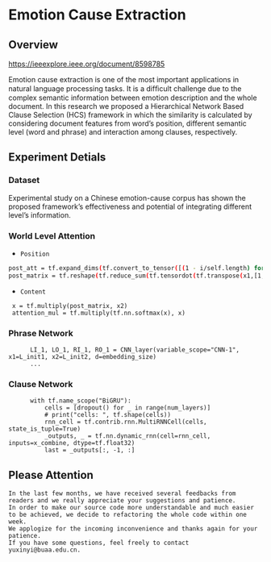 # Emotion Cause Extraction
## Overview
https://ieeexplore.ieee.org/document/8598785

Emotion cause extraction is one of the most important applications in natural language processing tasks. It is a difﬁcult 
challenge due to the complex semantic information between emotion 
description and the whole document.
In this research we proposed a Hierarchical Network Based Clause Selection (HCS) framework in which the similarity is calculated by considering document features from word’s position, different semantic level (word and phrase) and interaction among clauses, respectively. 
## Experiment Detials
### Dataset
Experimental study on a Chinese emotion-cause corpus has shown the proposed framework’s effectiveness and potential of integrating different level’s information.

### World Level Attention
- `Position`
```sh
post_att = tf.expand_dims(tf.convert_to_tensor([(1 - i/self.length) for i in range(self.length)]),-1)
post_matrix = tf.reshape(tf.reduce_sum(tf.tensordot(tf.transpose(x1,[1,0,2,3]), post_att, 0),-2), x2.get_shape())
```
   
- `Content`
```
 x = tf.multiply(post_matrix, x2)
 attention_mul = tf.multiply(tf.nn.softmax(x), x)
```
         

### Phrase Network
```buildoutcfg
      LI_1, LO_1, RI_1, RO_1 = CNN_layer(variable_scope="CNN-1", x1=L_init1, x2=L_init2, d=embedding_size)
      ...
```

### Clause Network
```buildoutcfg
      with tf.name_scope("BiGRU"):
          cells = [dropout() for _ in range(num_layers)]
          # print("cells: ", tf.shape(cells))
          rnn_cell = tf.contrib.rnn.MultiRNNCell(cells, state_is_tuple=True)
          _outputs, _ = tf.nn.dynamic_rnn(cell=rnn_cell, inputs=x_combine, dtype=tf.float32)
          last = _outputs[:, -1, :]
```

## Please Attention
```
In the last few months, we have received several feedbacks from readers and we really appreciate your suggestions and patience. 
In order to make our source code more understandable and much easier to be achieved, we decide to refactoring the whole code within one week.  
We applogize for the incoming inconvenience and thanks again for your patience.
If you have some questions, feel freely to contact yuxinyi@buaa.edu.cn.
```


